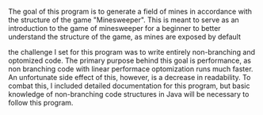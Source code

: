 The goal of this program is to generate a field
of mines in accordance with the structure of the
game "Minesweeper". This is meant to serve as an
introduction to the game of minesweeper for a beginner
to better understand the structure of the game, as
mines are exposed by default

the challenge I set for this program was to write
entirely non-branching and optomized code. The primary
purpose behind this goal is performance, as non branching
code with linear performace optomization runs much faster.
An unfortunate side effect of this, however, is a decrease
in readability. To combat this, I included detailed 
documentation for this program, but basic knowledge of
non-branching code structures in Java will be necessary
to follow this program.
